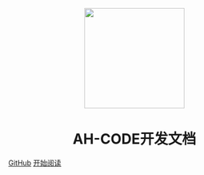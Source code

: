 <p align="center">
<img src="https://ss0.bdstatic.com/70cFvHSh_Q1YnxGkpoWK1HF6hhy/it/u=2481424715,2807309609&fm=26&gp=0.jpg" width="200" height="200"/>
</p>
<h1 align="center">AH-CODE开发文档</h1>

[GitHub](https://github.com/Snailclimb/docsify-demo)
[开始阅读](/ahcode_introduce.md)